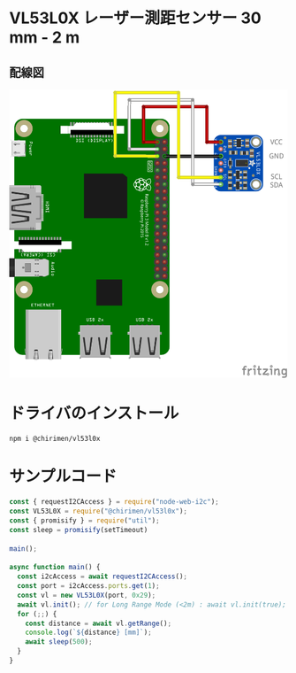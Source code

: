 # VL53L0X レーザー測距センサー 30 mm - 2 m

## 配線図

![配線図](./schematic.png "schematic")

# ドライバのインストール

```
npm i @chirimen/vl53l0x
```

# サンプルコード

```javascript
const { requestI2CAccess } = require("node-web-i2c");
const VL53L0X = require("@chirimen/vl53l0x");
const { promisify } = require("util");
const sleep = promisify(setTimeout)

main();

async function main() {
  const i2cAccess = await requestI2CAccess();
  const port = i2cAccess.ports.get(1);
  const vl = new VL53L0X(port, 0x29);
  await vl.init(); // for Long Range Mode (<2m) : await vl.init(true);
  for (;;) {
    const distance = await vl.getRange();
    console.log(`${distance} [mm]`);
    await sleep(500);
  }
}
